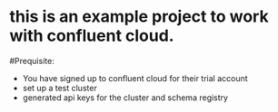# this is an example project to work with confluent cloud.
#Prequisite:
- You have signed up to confluent cloud for their trial account
- set up a test cluster
- generated api keys for the cluster and schema registry
